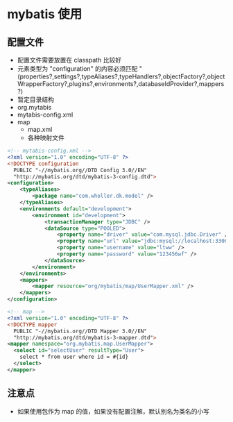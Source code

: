 # mybatis 使用

## 配置文件

- 配置文件需要放置在 classpath 比较好
- 元素类型为 "configuration" 的内容必须匹配 "(properties?,settings?,typeAliases?,typeHandlers?,objectFactory?,objectWrapperFactory?,plugins?,environments?,databaseIdProvider?,mappers?)
- 暂定目录结构
- org.mytabis
- mytabis-config.xml
- map
  - map.xml
  - 各种映射文件

```xml
<!-- mytabis-config.xml -->
<?xml version="1.0" encoding="UTF-8" ?>
<!DOCTYPE configuration
  PUBLIC "-//mybatis.org//DTD Config 3.0//EN"
  "http://mybatis.org/dtd/mybatis-3-config.dtd">
<configuration>
	<typeAliases>
		<package name="com.wholler.dk.model" />
	</typeAliases>
	<environments default="development">
		<environment id="development">
			<transactionManager type="JDBC" />
			<dataSource type="POOLED">
				<property name="driver" value="com.mysql.jdbc.Driver" />
				<property name="url" value="jdbc:mysql://localhost:3306/di" />
				<property name="username" value="ltww" />
				<property name="password" value="123456wf" />
			</dataSource>
		</environment>
	</environments>
	<mappers>
		<mapper resource="org/mybatis/map/UserMapper.xml" />
	</mappers>
</configuration>

<!-- map -->
<?xml version="1.0" encoding="UTF-8" ?>
<!DOCTYPE mapper
  PUBLIC "-//mybatis.org//DTD Mapper 3.0//EN"
  "http://mybatis.org/dtd/mybatis-3-mapper.dtd">
<mapper namespace="org.mybatis.map.UserMapper">
  <select id="selectUser" resultType="User">
    select * from user where id = #{id}
  </select>
</mapper>
```

## 注意点

- 如果使用包作为 map 的值，如果没有配置注解，默认别名为类名的小写
